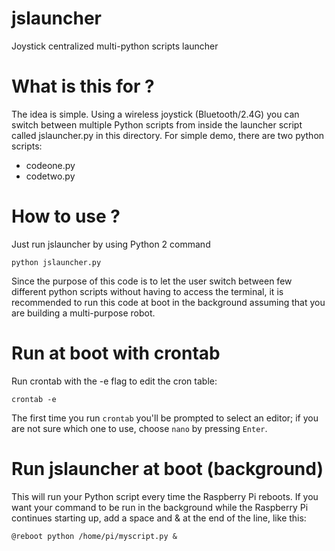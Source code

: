 # jslauncher
Joystick centralized multi-python scripts launcher

# What is this for ?
The idea is simple. Using a wireless joystick (Bluetooth/2.4G) you can switch between multiple
Python scripts from inside the launcher script called jslauncher.py in this directory.
For simple demo, there are two python scripts:
- codeone.py
- codetwo.py

# How to use ?
Just run jslauncher by using Python 2 command

```
python jslauncher.py

```
Since the purpose of this code is to let the user switch between few different python scripts without
having to access the terminal, it is recommended to run this code at boot in the background assuming
that you are building a multi-purpose robot.

# Run at boot with crontab
Run crontab with the -e flag to edit the cron table:
```
crontab -e

```

The first time you run `crontab` you'll be prompted to select an editor; 
if you are not sure which one to use, choose `nano` by pressing `Enter`.

# Run jslauncher at boot (background)

This will run your Python script every time the Raspberry Pi reboots. If you want your command to be run in the background while the Raspberry Pi continues starting up, add a space and & at the end of the line, like this:

```
@reboot python /home/pi/myscript.py &

```
